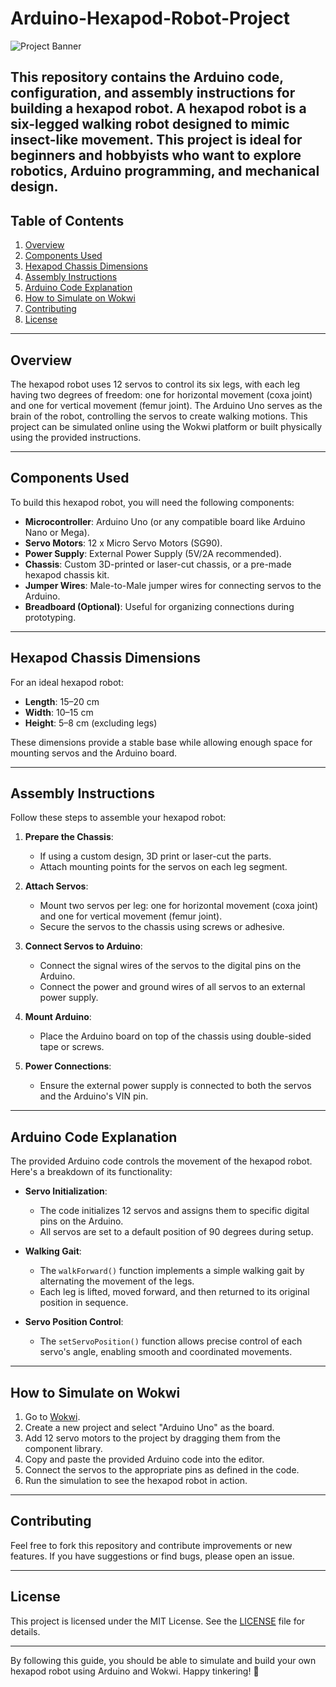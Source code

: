 # Arduino-Hexapod-Robot-Project
![Project Banner](https://i.pinimg.com/736x/86/cb/02/86cb0226d7a5c9ce1f9f64fcdc34d84b.jpg)

This repository contains the Arduino code, configuration, and assembly instructions for building a hexapod robot. A hexapod robot is a six-legged walking robot designed to mimic insect-like movement. This project is ideal for beginners and hobbyists who want to explore robotics, Arduino programming, and mechanical design.
---

## Table of Contents
1. [Overview](#overview)
2. [Components Used](#components-used)
3. [Hexapod Chassis Dimensions](#hexapod-chassis-dimensions)
4. [Assembly Instructions](#assembly-instructions)
5. [Arduino Code Explanation](#arduino-code-explanation)
6. [How to Simulate on Wokwi](#how-to-simulate-on-wokwi)
7. [Contributing](#contributing)
8. [License](#license)

---

## Overview
The hexapod robot uses 12 servos to control its six legs, with each leg having two degrees of freedom: one for horizontal movement (coxa joint) and one for vertical movement (femur joint). The Arduino Uno serves as the brain of the robot, controlling the servos to create walking motions. This project can be simulated online using the Wokwi platform or built physically using the provided instructions.

---

## Components Used
To build this hexapod robot, you will need the following components:

- **Microcontroller**: Arduino Uno (or any compatible board like Arduino Nano or Mega).
- **Servo Motors**: 12 x Micro Servo Motors (SG90).
- **Power Supply**: External Power Supply (5V/2A recommended).
- **Chassis**: Custom 3D-printed or laser-cut chassis, or a pre-made hexapod chassis kit.
- **Jumper Wires**: Male-to-Male jumper wires for connecting servos to the Arduino.
- **Breadboard (Optional)**: Useful for organizing connections during prototyping.

---

## Hexapod Chassis Dimensions
For an ideal hexapod robot:
- **Length**: 15–20 cm
- **Width**: 10–15 cm
- **Height**: 5–8 cm (excluding legs)

These dimensions provide a stable base while allowing enough space for mounting servos and the Arduino board.

---

## Assembly Instructions
Follow these steps to assemble your hexapod robot:

1. **Prepare the Chassis**:
   - If using a custom design, 3D print or laser-cut the parts.
   - Attach mounting points for the servos on each leg segment.

2. **Attach Servos**:
   - Mount two servos per leg: one for horizontal movement (coxa joint) and one for vertical movement (femur joint).
   - Secure the servos to the chassis using screws or adhesive.

3. **Connect Servos to Arduino**:
   - Connect the signal wires of the servos to the digital pins on the Arduino.
   - Connect the power and ground wires of all servos to an external power supply.

4. **Mount Arduino**:
   - Place the Arduino board on top of the chassis using double-sided tape or screws.

5. **Power Connections**:
   - Ensure the external power supply is connected to both the servos and the Arduino's VIN pin.

---

## Arduino Code Explanation
The provided Arduino code controls the movement of the hexapod robot. Here's a breakdown of its functionality:

- **Servo Initialization**:
  - The code initializes 12 servos and assigns them to specific digital pins on the Arduino.
  - All servos are set to a default position of 90 degrees during setup.

- **Walking Gait**:
  - The `walkForward()` function implements a simple walking gait by alternating the movement of the legs.
  - Each leg is lifted, moved forward, and then returned to its original position in sequence.

- **Servo Position Control**:
  - The `setServoPosition()` function allows precise control of each servo's angle, enabling smooth and coordinated movements.

---

## How to Simulate on Wokwi
1. Go to [Wokwi](https://wokwi.com/).
2. Create a new project and select "Arduino Uno" as the board.
3. Add 12 servo motors to the project by dragging them from the component library.
4. Copy and paste the provided Arduino code into the editor.
5. Connect the servos to the appropriate pins as defined in the code.
6. Run the simulation to see the hexapod robot in action.

---

## Contributing
Feel free to fork this repository and contribute improvements or new features. If you have suggestions or find bugs, please open an issue.

---

## License
This project is licensed under the MIT License. See the [LICENSE](LICENSE) file for details.

---

By following this guide, you should be able to simulate and build your own hexapod robot using Arduino and Wokwi. Happy tinkering! 🚀
